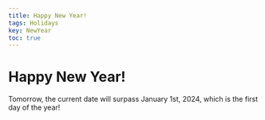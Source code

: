 ```yaml
---
title: Happy New Year!
tags: Holidays
key: NewYear
toc: true
---
```

# Happy New Year!
Tomorrow, the current date will surpass January 1st, 2024, which is the first day of the year!
